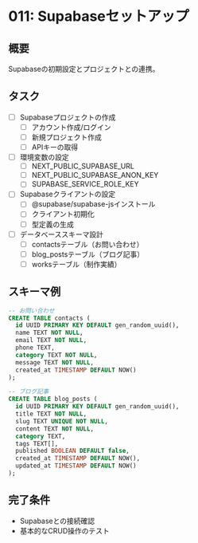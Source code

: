 # 011: Supabaseセットアップ

## 概要
Supabaseの初期設定とプロジェクトとの連携。

## タスク
- [ ] Supabaseプロジェクトの作成
  - [ ] アカウント作成/ログイン
  - [ ] 新規プロジェクト作成
  - [ ] APIキーの取得
- [ ] 環境変数の設定
  - [ ] NEXT_PUBLIC_SUPABASE_URL
  - [ ] NEXT_PUBLIC_SUPABASE_ANON_KEY
  - [ ] SUPABASE_SERVICE_ROLE_KEY
- [ ] Supabaseクライアントの設定
  - [ ] @supabase/supabase-jsインストール
  - [ ] クライアント初期化
  - [ ] 型定義の生成
- [ ] データベーススキーマ設計
  - [ ] contactsテーブル（お問い合わせ）
  - [ ] blog_postsテーブル（ブログ記事）
  - [ ] worksテーブル（制作実績）

## スキーマ例
```sql
-- お問い合わせ
CREATE TABLE contacts (
  id UUID PRIMARY KEY DEFAULT gen_random_uuid(),
  name TEXT NOT NULL,
  email TEXT NOT NULL,
  phone TEXT,
  category TEXT NOT NULL,
  message TEXT NOT NULL,
  created_at TIMESTAMP DEFAULT NOW()
);

-- ブログ記事
CREATE TABLE blog_posts (
  id UUID PRIMARY KEY DEFAULT gen_random_uuid(),
  title TEXT NOT NULL,
  slug TEXT UNIQUE NOT NULL,
  content TEXT NOT NULL,
  category TEXT,
  tags TEXT[],
  published BOOLEAN DEFAULT false,
  created_at TIMESTAMP DEFAULT NOW(),
  updated_at TIMESTAMP DEFAULT NOW()
);
```

## 完了条件
- Supabaseとの接続確認
- 基本的なCRUD操作のテスト